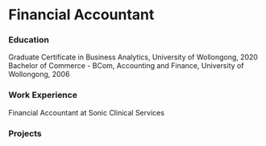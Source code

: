 # Financial Accountant

### Education
Graduate Certificate in Business Analytics, University of Wollongong, 2020
Bachelor of Commerce - BCom, Accounting and Finance, University of Wollongong, 2006

### Work Experience
Financial Accountant at Sonic Clinical Services

### Projects
